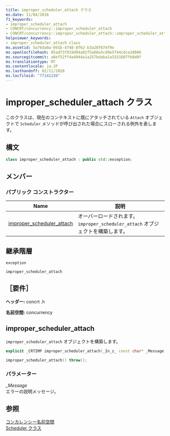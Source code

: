 ```yaml
---
title: improper_scheduler_attach クラス
ms.date: 11/04/2016
f1_keywords:
- improper_scheduler_attach
- CONCRT/concurrency::improper_scheduler_attach
- CONCRT/concurrency::improper_scheduler_attach::improper_scheduler_attach
helpviewer_keywords:
- improper_scheduler_attach class
ms.assetid: 5a76da0a-091b-4748-8f62-b3a28f674f9e
ms.openlocfilehash: 85adf3f919d94a82f5a68a5cd9e5f44cdca10006
ms.sourcegitcommit: a8ef52ff4a4944a1a257bdaba1a3331607fb8d0f
ms.translationtype: MT
ms.contentlocale: ja-JP
ms.lasthandoff: 02/11/2020
ms.locfileid: "77141230"
---
```

# <a name="improper_scheduler_attach-class"></a>improper_scheduler_attach クラス

このクラスは、現在のコンテキストに既にアタッチされている `Attach` オブジェクトで `Scheduler` メソッドが呼び出された場合にスローされる例外を表します。

## <a name="syntax"></a>構文

```cpp
class improper_scheduler_attach : public std::exception;
```

## <a name="members"></a>メンバー

### <a name="public-constructors"></a>パブリック コンストラクター

|Name|説明|
|----------|-----------------|
|[improper_scheduler_attach](#ctor)|オーバーロードされます。 `improper_scheduler_attach` オブジェクトを構築します。|

## <a name="inheritance-hierarchy"></a>継承階層

`exception`

`improper_scheduler_attach`

## <a name="requirements"></a>［要件］

**ヘッダー:** concrt .h

**名前空間:** concurrency

## <a name="ctor"></a>improper_scheduler_attach

`improper_scheduler_attach` オブジェクトを構築します。

```cpp
explicit _CRTIMP improper_scheduler_attach(_In_z_ const char* _Message) throw();

improper_scheduler_attach() throw();
```

### <a name="parameters"></a>パラメーター

*_Message*<br/>
エラーの説明メッセージ。

## <a name="see-also"></a>参照

[コンカレンシー名前空間](concurrency-namespace.md)<br/>
[Scheduler クラス](scheduler-class.md)
